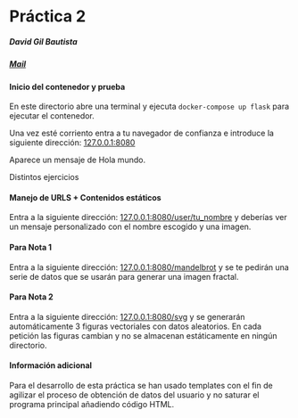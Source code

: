# Práctica 2

##### David Gil Bautista
##### [Mail](mailto:davidbautista@correo.ugr.es)

#### Inicio del contenedor y prueba

En este directorio abre una terminal y ejecuta `docker-compose up flask` para ejecutar el contenedor.

Una vez esté corriento entra a tu navegador de confianza e introduce la siguiente dirección: [127.0.0.1:8080](127.0.0.1:8080)

Aparece un mensaje de Hola mundo.

Distintos ejercicios

#### Manejo de URLS + Contenidos estáticos

Entra a la siguiente dirección: [127.0.0.1:8080/user/tu_nombre](127.0.0.1:8080/user/tu_nombre) y deberías ver un mensaje personalizado con el nombre escogido y una imagen.

#### Para Nota 1

Entra a la siguiente dirección: [127.0.0.1:8080/mandelbrot](127.0.0.1:8080/mandelbrot) y se te pedirán una serie de datos que se usarán para generar una imagen fractal.

#### Para Nota 2

Entra a la siguiente dirección: [127.0.0.1:8080/svg](127.0.0.1:8080/svg) y se generarán automáticamente 3 figuras vectoriales con datos aleatorios. En cada petición las figuras cambian y no se almacenan estáticamente en ningún directorio.


#### Información adicional

Para el desarrollo de esta práctica se han usado templates con el fin de agilizar el proceso de obtención de datos del usuario y no saturar el programa principal añadiendo código HTML.
